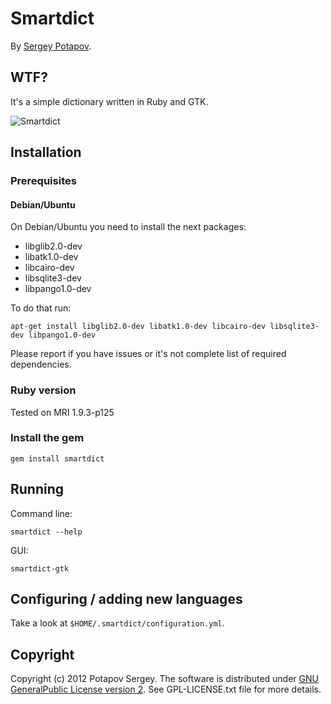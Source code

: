 # Smartdict

By [Sergey Potapov](https://github.com/greyblake).

## WTF?

It's a simple dictionary written in Ruby and GTK.

![Smartdict](http://i1078.photobucket.com/albums/w484/greyblake/smartdict.png)

## Installation

### Prerequisites


#### Debian/Ubuntu

On Debian/Ubuntu you need to install the next packages:

* libglib2.0-dev
* libatk1.0-dev
* libcairo-dev
* libsqlite3-dev
* libpango1.0-dev

To do that run:

```
apt-get install libglib2.0-dev libatk1.0-dev libcairo-dev libsqlite3-dev libpango1.0-dev
```

Please report if you have issues or it's not complete list of required dependencies.


### Ruby version

Tested on MRI 1.9.3-p125


### Install the gem

```
gem install smartdict
```


## Running

Command line:

```
smartdict --help
```

GUI:

```
smartdict-gtk
```


## Configuring / adding new languages

Take a look at `$HOME/.smartdict/configuration.yml`.



## Copyright

Copyright (c) 2012 Potapov Sergey. The software is distributed under
[GNU GeneralPublic License version 2](http://www.gnu.org/licenses/gpl-2.0.txt).
See GPL-LICENSE.txt file for more details.

